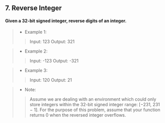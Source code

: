 ## 7. Reverse Integer
#### Given a 32-bit signed integer, reverse digits of an integer.

>* Example 1:
>> Input: 123
>> Output: 321

>* Example 2:
>> Input: -123
>> Output: -321

>* Example 3:
>> Input: 120
>> Output: 21

>* Note:
>> Assume we are dealing with an environment which could only store integers within the 32-bit signed integer range: [−231,  231 − 1]. For the purpose of this problem, assume that your function returns 0 when the reversed integer overflows.